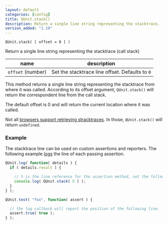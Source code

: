 ```yaml
---
layout: default
categories: [config]
title: QUnit.stack()
description: Return a single line string representing the stacktrace.
version_added: "1.19"
---
```


`QUnit.stack( [ offset = 0 ] )`

Return a single line string representing the stacktrace (call stack)

| name               | description                          |
|--------------------|--------------------------------------|
| `offset` (number)  | Set the stacktrace line offset. Defaults to `0` |

This method returns a single line string representing the stacktrace from where it was called. According to its offset argument, `QUnit.stack()` will return the correspondent line from the call stack.

The default offset is 0 and will return the current location where it was called.

Not all [browsers support retrieving stracktraces][browsers]. In those, `QUnit.stack()` will return `undefined`.

[browsers]: https://developer.mozilla.org/en-US/docs/Web/JavaScript/Reference/Global_Objects/Error/Stack#Browser_compatibility

### Example

The stacktrace line can be used on custom assertions and reporters. The following example [logs](../callbacks/QUnit.log.md) the line of each passing assertion.

```js
QUnit.log( function( details ) {
  if ( details.result ) {

    // 5 is the line reference for the assertion method, not the following line.
    console.log( QUnit.stack( 5 ) );
  }
} );

QUnit.test( "foo", function( assert ) {

  // the log callback will report the position of the following line.
  assert.true( true );
} );
```
